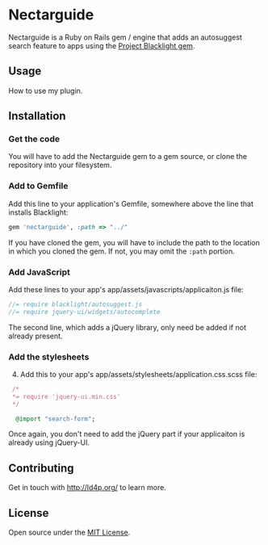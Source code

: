 # Nectarguide
Nectarguide is a Ruby on Rails gem / engine that adds an autosuggest search feature to apps using the [Project Blacklight gem](http://projectblacklight.org/).

## Usage
How to use my plugin.

## Installation

### Get the code
You will have to add the Nectarguide gem to a gem source, or clone the repository into your filesystem. 

### Add to Gemfile
Add this line to your application's Gemfile, somewhere above the line that installs Blacklight:

```ruby
gem 'nectarguide', :path => "../"
```
If you have cloned the gem, you will have to include the path to the location in which you cloned the gem. If not, you may omit the `:path` portion.

### Add JavaScript
Add these lines to your app's app/assets/javascripts/applicaiton.js file:
```javascript
//= require blacklight/autosuggest.js
//= require jquery-ui/widgets/autocomplete
```
The second line, which adds a jQuery library, only need be added if not already present.


### Add the stylesheets
4. Add this to your app's app/assets/stylesheets/application.css.scss file:
```ruby
 /*
 *= require 'jquery-ui.min.css'
 */

  @import "search-form";
```
Once again, you don't need to add the jQuery part if your applicaiton is already using jQuery-UI.


## Contributing
Get in touch with <http://ld4p.org/> to learn more.

## License
Open source under the [MIT License](https://opensource.org/licenses/MIT).
